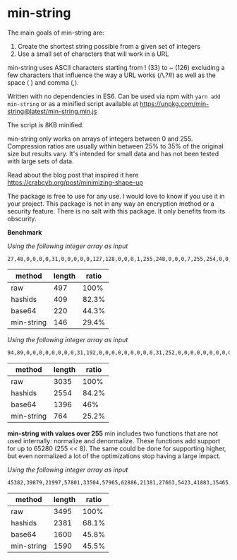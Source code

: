 # min-string

The main goals of min-string are:
1. Create the shortest string possible from a given set of integers
2. Use a small set of characters that will work in a URL

min-string uses ASCII characters starting from ! (33) to ~ (126) excluding a few characters that influence the way a URL works (/\\.?#) as well as the space ( ) and comma (,).

Written with no dependencies in ES6. Can be used via npm with `yarn add min-string` or as a minified script available at https://unpkg.com/min-string@latest/min-string.min.js

The script is 8KB minified.

min-string only works on arrays of integers between 0 and 255. Compression ratios are usually within between 25% to 35% of the original size but results vary. It's intended for small data and has not been tested with large sets of data.

Read about the blog post that inspired it here https://crabcyb.org/post/minimizing-shape-up

The package is free to use for any use. I would love to know if you use it in your project.
This package is not in any way an encryption method or a security feature. There is no salt with this package. It only benefits from its obscurity.

**Benchmark**

*Using the following integer array as input*

```
27,48,0,0,0,0,31,0,0,0,0,0,127,128,0,0,0,1,255,248,0,0,0,7,255,254,0,0,0,31,255,255,0,0,0,127,255,255,0,0,0,255,255,255,0,0,127,255,255,255,0,0,255,255,255,254,0,1,255,255,255,252,12,3,255,255,255,224,19,127,255,255,252,0,33,255,255,255,254,0,65,255,255,255,254,0,129,255,255,255,254,0,15,255,255,255,254,0,8,127,255,255,255,0,16,127,255,255,255,0,16,62,127,255,255,0,32,29,191,255,254,128,32,9,111,128,204,64,0,1,107,0,102,0,0,2,98,0,35,0,0,4,70,0,33,0,0,0,132,0,16,128,0,1,8,0,0,128,0,0,8,0,0,64
```

| method | length | ratio |
| --- | --- | --- |
| raw | 497 | 100% |
| hashids | 409 | 82.3% |
| base64 | 220 | 44.3% |
| min-string | 146 | 29.4% |

*Using the following integer array as input*

```
94,89,0,0,0,0,0,0,0,0,31,192,0,0,0,0,0,0,0,0,0,31,252,0,0,0,0,0,0,0,0,0,31,255,128,0,0,0,0,0,0,0,0,31,255,224,0,0,0,0,0,0,0,0,15,255,240,0,0,0,0,0,0,0,0,15,255,248,0,0,0,0,0,0,0,0,7,255,254,0,0,0,0,0,0,0,0,7,255,255,128,0,0,0,0,0,0,0,3,255,255,240,0,0,0,0,0,0,0,1,255,255,254,0,0,0,0,0,0,0,1,255,255,255,128,0,0,0,0,0,0,0,255,255,255,240,0,0,0,0,0,0,0,127,255,255,248,0,0,0,0,0,0,0,63,255,255,252,0,0,0,0,0,0,0,63,255,255,254,0,0,0,0,0,0,0,31,255,255,254,0,0,0,0,0,0,0,15,255,255,252,0,0,0,0,0,0,0,15,255,240,0,0,0,0,0,0,0,0,7,255,248,0,0,0,0,0,0,0,0,7,255,252,0,15,128,0,0,0,0,0,7,255,254,0,3,192,0,0,0,0,0,7,255,255,0,0,248,0,0,0,0,0,7,255,255,128,0,62,0,0,0,0,0,15,255,255,192,0,7,128,0,0,0,0,63,255,255,240,0,1,240,63,254,0,7,255,255,255,248,0,0,124,127,255,255,255,255,255,255,252,0,0,31,255,255,255,255,255,255,255,254,0,0,7,255,255,255,255,255,255,255,254,0,0,3,255,255,255,255,255,255,255,255,0,0,0,255,255,255,255,255,255,255,255,128,0,0,127,255,255,255,255,255,255,255,192,0,0,63,255,255,255,255,255,255,255,224,0,0,31,255,255,255,255,255,255,255,240,0,0,15,255,255,255,255,255,255,255,252,0,0,7,255,255,255,255,255,255,255,254,0,0,7,255,255,255,255,255,255,255,255,0,0,3,255,255,255,255,255,255,255,255,128,0,1,255,255,255,255,255,255,255,255,192,0,1,255,255,255,255,255,255,255,255,224,0,0,255,255,255,255,255,255,255,255,240,0,0,127,255,255,255,255,255,255,255,248,0,0,63,255,255,255,255,255,255,255,252,0,0,31,255,255,255,255,255,255,255,254,0,0,15,255,255,255,255,255,255,255,255,0,0,7,255,255,255,255,255,255,255,255,128,0,3,255,255,240,63,255,255,255,255,224,0,1,255,255,240,0,255,255,255,255,224,0,0,255,255,248,0,15,255,255,255,240,0,0,127,255,252,0,1,255,255,255,248,0,0,63,255,254,0,0,127,255,255,252,0,0,31,255,255,0,0,3,255,255,252,0,0,15,255,255,128,0,0,31,255,254,0,0,7,255,255,128,0,0,3,255,255,0,0,3,255,255,224,0,0,1,255,255,128,0,1,255,255,224,0,0,0,255,255,192,0,0,255,255,240,0,0,0,127,255,192,0,0,127,255,248,0,0,0,127,255,224,0,0,63,255,252,0,0,0,63,255,240,0,0,31,255,254,0,0,0,15,255,248,0,0,31,255,254,0,0,0,7,253,252,0,0,15,255,255,0,0,0,1,254,254,0,0,7,255,255,0,0,0,0,255,127,0,0,7,255,255,0,0,0,0,127,191,128,0,3,255,255,0,0,0,0,31,207,192,0,3,254,255,0,0,0,0,15,231,224,0,1,254,255,0,0,0,0,7,243,240,0,1,254,127,0,0,0,0,3,249,248,0,0,254,127,0,0,0,0,0,252,252,0,1,254,63,0,0,0,0,0,126,62,0,0,254,63,128,0,0,0,0,63,31,0,0,126,31,128,0,0,0,0,31,143,128,0,255,15,192,0,0,0,0,7,199,192,0,127,7,224,0,0,0,0,3,243,240,0,63,1,224,0,0,0,0,1,249,248,0,31,128,240,0,0,0,0,0,252,252,0,15,128,120,0,0,0,0,0,126,126,0,7,192,60,0,0,0,0,0,31,159,0,3,224,30,0,0,0,0,0,15,207,128,1,240,15,0,0,0,0,0,7,231,192,0,248,7,128,0,0,0,0,3,243,224,0,56,3,192,0,0,0,0,1,249,240,0,30,0,224,0,0,0,0,1,252,248,0,14,0,255,0,0,0,0,0,126,60,0,7,0,63,192,0,0,0,0,31,30,0,3,192,15,224,0,0,0,0,15,143,0,1,224,7,248,0,0,0,0,7,199,240,0,240,0,0,0,0,0,0,1,227,254,0,120,0,0,0,0,0,0,0,241,255,0,60,0,0,0,0,0,0,0,124,127,192,31,192,0,0,0,0,0,0,63,227,192,15,240,0,0,0,0,0,0,31,240,0,1,252,0,0,0,0,0,0,15,248,0,0,126,0,0,0,0,0,0,1,252,0
```

| method | length | ratio |
| --- | --- | --- |
| raw | 3035 | 100% |
| hashids | 2554 | 84.2% |
| base64 | 1396 | 46% |
| min-string | 764 | 25.2% |

**min-string with values over 255**
min includes two functions that are not used internally: normalize and denormalize. These functions add support for up to 65280 (255 << 8). The same could be done for supporting higher, but even normalized a lot of the optimizations stop having a large impact.

*Using the following integer array as input*

```
45382,39879,21997,57801,33504,57965,62886,21381,27663,5423,41883,15465,7286,40781,3088,36449,5087,26306,49399,17532,10020,54815,23717,64216,17886,39151,62029,43563,22493,41747,12965,30449,17784,33757,38189,8312,1639,39239,13750,52757,14533,22112,23064,26608,33457,59061,40325,26330,42188,52670,38074,48326,35007,39373,20269,5999,39797,30605,34901,57885,58608,53333,15305,2031,23174,39775,64151,30504,32288,27314,1269,26270,3873,54064,40459,6553,35682,30033,21669,61532,26435,62728,62223,54766,1952,2075,32727,41027,55694,18158,9272,55523,40806,46183,43580,51985,19688,36259,1578,31376,57227,54712,63942,15480,55416,58655,46263,36566,42531,6853,1428,6867,39297,36416,58201,54237,3197,19216,63237,28647,15656,1261,39984,25461,12084,44160,45359,62868,61081,21354,21479,31958,6754,41375,21764,32465,4274,50637,44312,37538,11272,43036,51562,37377,35763,40441,56271,4466,21865,59961,34893,3226,9781,34943,29358,58503,20273,52046,23306,27102,6406,57452,24948,50036,42256,54449,8304,15454,23891,15643,3308,36449,56244,10841,18071,251,19489,59455,57441,16800,22387,63514,53818,9993,7793,42130,54814,62227,18969,12547,31288,56318,29050,56887,32178,29823,18958,53223,20902,8697,44031,52444,56152,13549,1440,46420,59548,29772,42696,4280,52723,60918,2557,45860,56259,61854,54444,64074,45838,36656,36123,32430,20392,38856,37624,21493,35080,5043,39218,52811,11367,28096,18088,25393,26429,2671,3870,39492,9211,49826,46723,11915,53102,27488,4918,22873,56689,57743,54465,64558,24523,27961,47635,39739,200,39758,2882,56716,15370,20384,27225,39021,37176,18022,30945,29324,48335,40225,52805,3732,15143,15537,42584,45066,16865,23677,20798,6383,48623,3069,37227,59606,47454,53323,21198,33159,40917,14633,47270,50212,45241,4823,7390,48882,11015,59678,14075,12207,50773,58631,36949,48099,1809,29851,27012,17714,38519,32292,21686,34737,64907,56321,61416,47973,46889,30877,49394,48257,49389,17764,57930,38314,25272,4935,2900,5247,19304,49602,50399,57215,23364,7448,55138,29924,1524,42809,56899,1250,64278,2770,65172,2147,9255,45155,32696,25826,51112,8826,52884,2244,5220,37362,37987,49109,46113,10178,54950,57288,1769,60076,23617,14138,61178,65110,10070,37541,4383,12311,59154,34580,25029,13676,8755,6899,33390,36634,47514,55448,46028,16727,47305,2391,47950,17095,45519,53738,5720,52201,50267,47261,17816,57203,35376,31851,60401,13574,56998,44186,36519,59025,36046,27957,28454,40042,28663,10513,40203,10693,7518,7386,32761,10480,6859,26756,53574,43819,57508,56901,24733,64313,60795,50873,36250,54701,54735,18413,2211,24315,49004,27015,42975,12694,10035,61978,43816,63676,45237,50918,18925,32973,58487,51710,15845,44439,64471,31690,50168,6733,40465,20033,26611,38097,34193,13190,45589,47169,4525,55617,25739,6872,56656,18353,43084,60867,25920,12266,59908,31610,49425,29260,10506,22753,9378,56381,49044,14751,26750,42936,58085,38323,12274,60807,18928,21329,15156,9144,26753,13558,58888,54097,62553,64980,53271,482,42925,1507,64133,40203,53516,14591,61954,47372,42332,46550,28781,1175,31813,8663,24845,38437,4060,1734,19826,57019,59062,6506,53514,45433,13223,16050,4352,51985,14068,3706,64408,11774,28948,40032,11682,4215,19935,15274,15318,13303,4705,48293,21279,3637,11736,44060,64302,2159,27942,36505,51878,30428,1674,61513,8539,52644,50159,55103,61973,669,64571,36512,9336,65220,20611,8382,63107,5587,23135,1353,45219,26836,35499,31211,3450,34507,58035,52427,49873,50898,26016,45436,48582,55474,7649,37024,43515,4926,41718,5755,23402,50449,25930,23705,27562,7997,54101,30035,25530,35998,27914,25115,10051,50475,48732,17544
```

| method | length | ratio |
| --- | --- | --- |
| raw | 3495 | 100% |
| hashids | 2381 | 68.1% |
| base64 | 1600 | 45.8% |
| min-string | 1590 | 45.5% |
